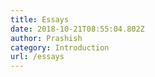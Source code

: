 ```yaml
---
title: Essays
date: 2018-10-21T08:55:04.802Z
author: Prashish
category: Introduction
url: /essays
---
```

